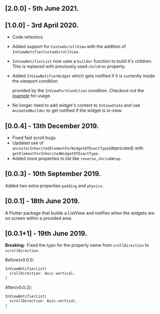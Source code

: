 ## [2.0.0] - 5th June 2021.

## [1.0.0] - 3rd April 2020.

- Code refactors.

- Added support for `CustomScrollView` with the addition of `InViewNotifierCustomScrollView`.

- `InViewNotifierList` now uses a `builder` function to build it's children. This is replaced with previously used `children` property.

- Added `InViewNotifierWidget` which gets notified if it is currently inside the viewport condition

  provided by the `InViewPortCondition` condition. Checkout out the [example](https://github.com/rvamsikrishna/inview_notifier_list/tree/master/example/lib) for usage.

- No longer need to add widget's context to `InViewState` and use `AnimatedBuilder` to get notified if the widget is in-view.

## [0.0.4] - 13th December 2019.

- Fixed fast scroll bugs.
- Updated use of `ancestorInheritedElementForWidgetOfExactType`(depricated) with `getElementForInheritedWidgetOfExactType`.
- Added more properties to list like `reverse`, `shrinkWrap`.

## [0.0.3] - 10th September 2019.

Added two extra properties `padding` and `physics`.

## [0.0.1] - 18th June 2019.

A Flutter package that builds a ListView and notifies when the widgets are on screen within a provided area.

## [0.0.1+1] - 19th June 2019.

**Breaking**- Fixed the typo for the property name from `srollDirection` to `scrollDirection`.

Before(v0.0.1):

```dart
InViewNotifierList(
  srollDirection: Axis.vertical,
)
```

After(v0.0.2):

```dart
InViewNotifierList(
  scrollDirection: Axis.vertical,
)
`
```
